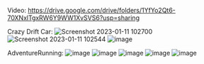 Video:
https://drive.google.com/drive/folders/1YfYo2Qt6-70XNxlTgxRW6Y9WW1XvSVS6?usp=sharing

Crazy Drift Car:
![Screenshot 2023-01-11 102700](https://user-images.githubusercontent.com/89960196/211715701-0a3bc8b0-c452-41f5-9cdc-6cfcac5080cf.png)
![Screenshot 2023-01-11 102544](https://user-images.githubusercontent.com/89960196/211715734-50b02962-9e63-42de-9f63-5a7d27937442.png)
![image](https://user-images.githubusercontent.com/89960196/211715831-6b909a79-adda-44a7-a89f-34e7f054961d.png)

AdventureRunning:
![image](https://user-images.githubusercontent.com/89960196/211716936-d4b0499f-35a1-4fc3-8037-dc461b55eda9.png)
![image](https://user-images.githubusercontent.com/89960196/211716989-f1303562-4939-4701-b0bd-270624a08df3.png)
![image](https://user-images.githubusercontent.com/89960196/211717042-c51fc46f-7fe1-45ad-be57-a282965d1aff.png)
![image](https://user-images.githubusercontent.com/89960196/211717094-1df930d1-0b94-453c-a1f6-c1dbbbef6003.png)
![image](https://user-images.githubusercontent.com/89960196/211717200-cbd3031d-d019-43fb-8958-0e777f1a3464.png)


